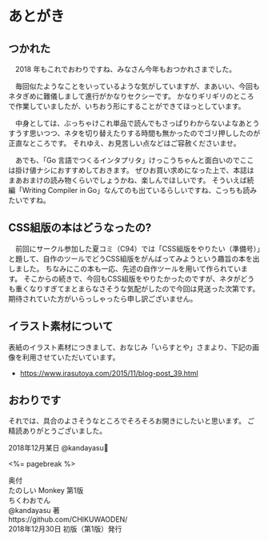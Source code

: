 あとがき
======

つかれた
--------

　2018 年もこれでおわりですね、みなさん今年もおつかれさまでした。

　毎回似たようなことをいっているような気がしていますが、まあいい、今回もネタぎめに難儀しまして進行がかなりセクシーです。
かなりギリギリのところで作業していましたが、いちおう形にすることができてほっとしています。

　中身としては、ぶっちゃけこれ単品で読んでもさっぱりわからないよなあとうすうす思いつつ、ネタを切り替えたりする時間も無かったのでゴリ押ししたのが正直なところです。
それゆえ、お見苦しい点などはご容赦くださいませ。

　あでも、「Go 言語でつくるインタプリタ」けっこうちゃんと面白いのでここは掛け値ナシにおすすめしておきます。
ぜひお買い求めになった上で、本誌はまあおまけの読み物くらいでしょうかね、楽しんでほしいです。
そういえば続編「Writing Compiler in Go」なんてのも出ているらしいですね、こっちも読みたいですね。


CSS組版の本はどうなったの?
--------

　前回にサークル参加した夏コミ（C94）では「CSS組版をやりたい（準備号）」と題して、自作のツールでどうCSS組版をがんばってみようという趣旨の本を出しました。
ちなみにこの本も一応、先述の自作ツールを用いて作られています。
そこからの続きで、今回もCSS組版をやりたかったのですが、ネタがどうも重くなりすぎてまとまらなさそうな気配がしたので今回は見送った次第です。
期待されていた方がいらっしゃったら申し訳ございません。


イラスト素材について
--------

表紙のイラスト素材につきまして、おなじみ「いらすとや」さまより、下記の画像を利用させていただいています。

* https://www.irasutoya.com/2015/11/blog-post_39.html


おわりです
------

それでは、具合のよさそうなところでそろそろお開きにしたいと思います。
ご精読ありがとうございました。


<div class="right-justify">
2018年12月某日 @kandayasu
</div>


<%= pagebreak %>


<div class="imprint">
奥付
<br>
たのしい Monkey 第1版
<br>
ちくわおでん
<br>
@kandayasu <yasuhiro.kanda@gmail.com> 著
<br>
https://github.com/CHIKUWAODEN/
<br>
2018年12月30日 初版（第1版）発行
</div>